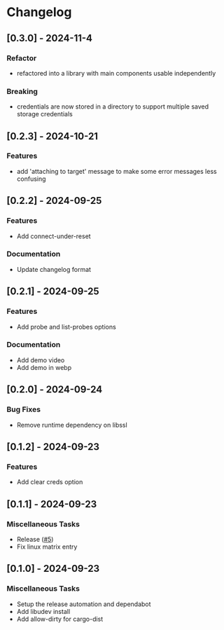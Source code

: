 # Changelog


## [0.3.0] - 2024-11-4

### Refactor

- refactored into a library with main components usable independently

### Breaking

- credentials are now stored in a directory to support multiple saved storage credentials

## [0.2.3] - 2024-10-21

### Features

- add 'attaching to target' message to make some error messages less confusing

## [0.2.2] - 2024-09-25

### Features

- Add connect-under-reset

### Documentation

- Update changelog format

## [0.2.1] - 2024-09-25

### Features

- Add probe and list-probes options

### Documentation

- Add demo video
- Add demo in webp

## [0.2.0] - 2024-09-24

### Bug Fixes

- Remove runtime dependency on libssl

## [0.1.2] - 2024-09-23

### Features

- Add clear creds option

<!-- generated by git-cliff -->

## [0.1.1] - 2024-09-23

### Miscellaneous Tasks

- Release ([#5](https://github.com/manakjiri/quick-flash/pull/5))
- Fix linux matrix entry

<!-- generated by git-cliff -->

## [0.1.0] - 2024-09-23

### Miscellaneous Tasks

- Setup the release automation and dependabot
- Add libudev install
- Add allow-dirty for cargo-dist

<!-- generated by git-cliff -->
